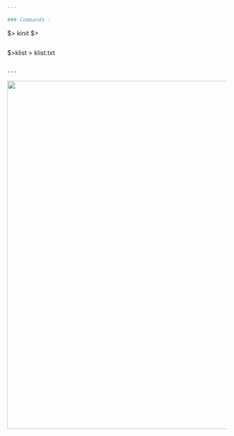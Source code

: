 ```yaml
---

### Commands :

```
$> kinit <login>
$> <pwsrd>
```

```
$>klist > klist.txt
```

---
```


</p>
<p align="center">
<img src="https://i.pinimg.com/originals/ed/61/a9/ed61a9e728c7799c86383a8b0783806e.jpg" width = "800">
</p>
